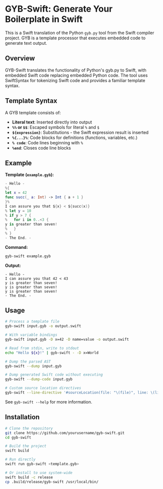 # GYB-Swift: Generate Your Boilerplate in Swift

This is a Swift translation of the Python `gyb.py` tool from the Swift compiler project. GYB is a template processor that executes embedded code to generate text output.

## Overview

GYB-Swift translates the functionality of Python's gyb.py to Swift, with embedded Swift code replacing embedded Python code. The tool uses SwiftSyntax for tokenizing Swift code and provides a familiar template syntax.

## Template Syntax

A GYB template consists of:

- **Literal text**: Inserted directly into output
- **`%%` or `$$`**: Escaped symbols for literal `%` and `$`
- **`${expression}`**: Substitutions - the Swift expression result is inserted
- **`%{...}%`**: Code blocks for definitions (functions, variables, etc.)
- **`% code`**: Code lines beginning with `%`
- **`%end`**: Closes code line blocks

## Example

**Template (`example.gyb`):**
```swift
- Hello -
%{
let x = 42
func succ(_ a: Int) -> Int { a + 1 }
}%
I can assure you that ${x} < ${succ(x)}
% let y = 10
% if y > 7 {
%   for i in 0..<3 {
y is greater than seven!
%   }
% }
- The End. -
```

**Command:**
```bash
gyb-swift example.gyb
```

**Output:**
```
- Hello -
I can assure you that 42 < 43
y is greater than seven!
y is greater than seven!
y is greater than seven!
- The End. -
```

## Usage

```bash
# Process a template file
gyb-swift input.gyb -o output.swift

# With variable bindings
gyb-swift input.gyb -D x=42 -D name=value -o output.swift

# Read from stdin, write to stdout
echo "Hello ${x}!" | gyb-swift - -D x=World

# Dump the parsed AST
gyb-swift --dump input.gyb

# Dump generated Swift code without executing
gyb-swift --dump-code input.gyb

# Custom source location directives
gyb-swift --line-directive '#sourceLocation(file: "\(file)", line: \(line))' input.gyb
```

See `gyb-swift --help` for more information.

## Installation

```bash
# Clone the repository
git clone https://github.com/yourusername/gyb-swift.git
cd gyb-swift

# Build the project
swift build

# Run directly
swift run gyb-swift <template.gyb>

# Or install to use system-wide
swift build -c release
cp .build/release/gyb-swift /usr/local/bin/
```
